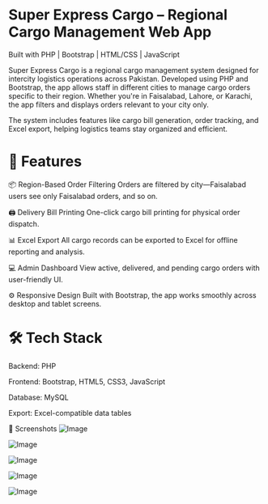 # Super Express Cargo – Regional Cargo Management Web App
Built with PHP | Bootstrap | HTML/CSS | JavaScript

Super Express Cargo is a regional cargo management system designed for intercity logistics operations across Pakistan. Developed using PHP and Bootstrap, the app allows staff in different cities to manage cargo orders specific to their region. Whether you're in Faisalabad, Lahore, or Karachi, the app filters and displays orders relevant to your city only.

The system includes features like cargo bill generation, order tracking, and Excel export, helping logistics teams stay organized and efficient.

# 🔧 Features
📦 Region-Based Order Filtering
Orders are filtered by city—Faisalabad users see only Faisalabad orders, and so on.

🖨️ Delivery Bill Printing
One-click cargo bill printing for physical order dispatch.

📊 Excel Export
All cargo records can be exported to Excel for offline reporting and analysis.

💻 Admin Dashboard
View active, delivered, and pending cargo orders with user-friendly UI.

⚙️ Responsive Design
Built with Bootstrap, the app works smoothly across desktop and tablet screens.

# 🛠️ Tech Stack
Backend: PHP

Frontend: Bootstrap, HTML5, CSS3, JavaScript

Database: MySQL

Export: Excel-compatible data tables

📸 Screenshots
![Image](https://github.com/user-attachments/assets/ceb65fdd-34e3-4068-b91f-5e1029d42696)

![Image](https://github.com/user-attachments/assets/e5f52c61-2f88-4fe3-8b52-35a2e66c5923)

![Image](https://github.com/user-attachments/assets/175cab95-256e-4f89-909d-b7679597fa7f)

![Image](https://github.com/user-attachments/assets/87ecac94-259b-4098-ae81-2c3f1e62ef7a)

![Image](https://github.com/user-attachments/assets/fbd017aa-4fb3-420a-8e16-87c71a219bd6)
